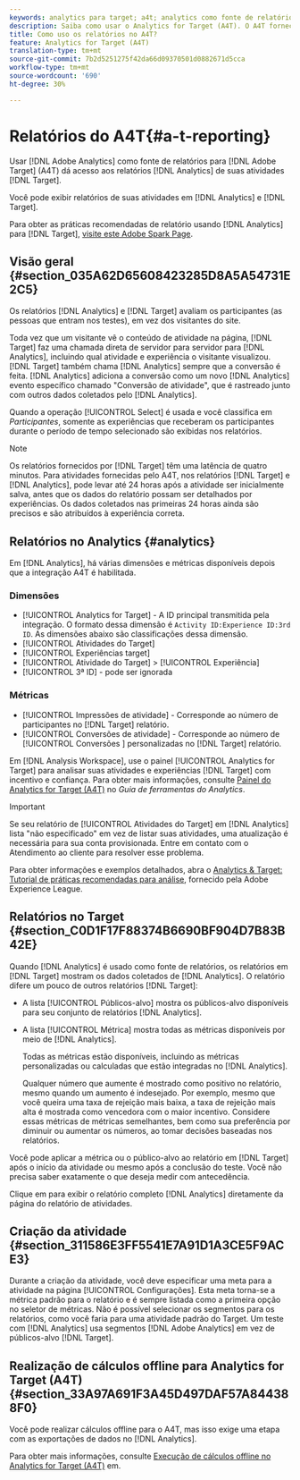 ```yaml
---
keywords: analytics para target; a4t; analytics como fonte de relatórios; analytics
description: Saiba como usar o Analytics for Target (A4T). O A4T fornece acesso aos relatórios do Analytics para atividades do Target que usam métricas do Analytics e segmentos de público-alvo.
title: Como uso os relatórios no A4T?
feature: Analytics for Target (A4T)
translation-type: tm+mt
source-git-commit: 7b2d5251275f42da66d09370501d0882671d5cca
workflow-type: tm+mt
source-wordcount: '690'
ht-degree: 30%

---
```



# Relatórios do A4T{#a-t-reporting}

Usar [!DNL Adobe Analytics] como fonte de relatórios para [!DNL Adobe Target] (A4T) dá acesso aos relatórios [!DNL Analytics] de suas atividades [!DNL Target].

Você pode exibir relatórios de suas atividades em [!DNL Analytics] e [!DNL Target].

Para obter as práticas recomendadas de relatório usando [!DNL Analytics] para [!DNL Target], [visite este Adobe Spark Page](https://spark.adobe.com/page/Lo3Spm4oBOvwF/).

## Visão geral {#section_035A62D65608423285D8A5A54731E2C5}

Os relatórios [!DNL Analytics] e [!DNL Target] avaliam os participantes (as pessoas que entram nos testes), em vez dos visitantes do site.

Toda vez que um visitante vê o conteúdo de atividade na página, [!DNL Target] faz uma chamada direta de servidor para servidor para [!DNL Analytics], incluindo qual atividade e experiência o visitante visualizou. [!DNL Target] também chama  [!DNL Analytics] sempre que a conversão é feita. [!DNL Analytics] adiciona a conversão como um novo  [!DNL Analytics] evento específico chamado &quot;Conversão de atividade&quot;, que é rastreado junto com outros dados coletados pelo  [!DNL Analytics].

Quando a operação [!UICONTROL Select] é usada e você classifica em *Participantes*, somente as experiências que receberam os participantes durante o período de tempo selecionado são exibidas nos relatórios.

>[!NOTE]
>
>Os relatórios fornecidos por [!DNL Target] têm uma latência de quatro minutos. Para atividades fornecidas pelo A4T, nos relatórios [!DNL Target] e [!DNL Analytics], pode levar até 24 horas após a atividade ser inicialmente salva, antes que os dados do relatório possam ser detalhados por experiências. Os dados coletados nas primeiras 24 horas ainda são precisos e são atribuídos à experiência correta.

## Relatórios no Analytics   {#analytics}

Em [!DNL Analytics], há várias dimensões e métricas disponíveis depois que a integração A4T é habilitada.

### Dimensões

* [!UICONTROL Analytics for Target]  - A ID principal transmitida pela integração. O formato dessa dimensão é `Activity ID:Experience ID:3rd ID`. As dimensões abaixo são classificações dessa dimensão.
* [!UICONTROL Atividades do Target]
* [!UICONTROL Experiências target]
* [!UICONTROL Atividade do Target]  >  [!UICONTROL Experiência]
* [!UICONTROL 3ª ID]  - pode ser ignorada

### Métricas

* [!UICONTROL Impressões de atividade]  - Corresponde ao número de   participantes no  [!DNL Target] relatório.
* [!UICONTROL Conversões de atividade]  - Corresponde ao número de  [!UICONTROL Conversões ] personalizadas no  [!DNL Target] relatório.

Em [!DNL Analysis Workspace], use o painel [!UICONTROL Analytics for Target] para analisar suas atividades e experiências [!DNL Target] com incentivo e confiança. Para obter mais informações, consulte [Painel do Analytics for Target (A4T)](https://experienceleague.adobe.com/docs/analytics/analyze/analysis-workspace/panels/a4t-panel.html) no *Guia de ferramentas do Analytics*.

>[!IMPORTANT]
>
>Se seu relatório de [!UICONTROL Atividades do Target] em [!DNL Analytics] lista &quot;não especificado&quot; em vez de listar suas atividades, uma atualização é necessária para sua conta provisionada. Entre em contato com o Atendimento ao cliente para resolver esse problema.

Para obter informações e exemplos detalhados, abra o [Analytics &amp; Target: Tutorial de práticas recomendadas para análise](https://spark.adobe.com/page/Lo3Spm4oBOvwF/), fornecido pela Adobe Experience League.

## Relatórios no Target   {#section_C0D1F17F88374B6690BF904D7B83B42E}

Quando [!DNL Analytics] é usado como fonte de relatórios, os relatórios em [!DNL Target] mostram os dados coletados de [!DNL Analytics]. O relatório difere um pouco de outros relatórios [!DNL Target]:

* A lista [!UICONTROL Públicos-alvo] mostra os públicos-alvo disponíveis para seu conjunto de relatórios [!DNL Analytics].
* A lista [!UICONTROL Métrica] mostra todas as métricas disponíveis por meio de [!DNL Analytics].

   Todas as métricas estão disponíveis, incluindo as métricas personalizadas ou calculadas que estão integradas no [!DNL Analytics].

   Qualquer número que aumente é mostrado como positivo no relatório, mesmo quando um aumento é indesejado. Por exemplo, mesmo que você queira uma taxa de rejeição mais baixa, a taxa de rejeição mais alta é mostrada como vencedora com o maior incentivo. Considere essas métricas de métricas semelhantes, bem como sua preferência por diminuir ou aumentar os números, ao tomar decisões baseadas nos relatórios.

Você pode aplicar a métrica ou o público-alvo ao relatório em [!DNL Target] após o início da atividade ou mesmo após a conclusão do teste. Você não precisa saber exatamente o que deseja medir com antecedência.

Clique em para exibir o relatório completo [!DNL Analytics] diretamente da página do relatório de atividades.

## Criação da atividade {#section_311586E3FF5541E7A91D1A3CE5F9ACE3}

Durante a criação da atividade, você deve especificar uma meta para a atividade na página [!UICONTROL Configurações]. Esta meta torna-se a métrica padrão para o relatório e é sempre listada como a primeira opção no seletor de métricas. Não é possível selecionar os segmentos para os relatórios, como você faria para uma atividade padrão do Target. Um teste com [!DNL Analytics] usa segmentos [!DNL Adobe Analytics] em vez de públicos-alvo [!DNL Target].

## Realização de cálculos offline para Analytics for Target (A4T) {#section_33A97A691F3A45D497DAF57A844388F0}

Você pode realizar cálculos offline para o A4T, mas isso exige uma etapa com as exportações de dados no [!DNL Analytics].

Para obter mais informações, consulte [Execução de cálculos offline no Analytics for Target (A4T)](/help/c-reports/conversion-rate.md#concept_0D0002A1EBDF420E9C50E2A46F36629B) em.
